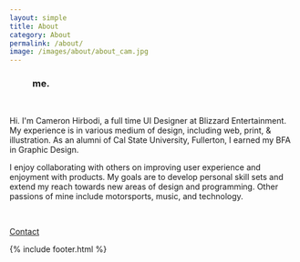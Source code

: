 ```yaml
---
layout: simple
title: About
category: About
permalink: /about/
image: /images/about/about_cam.jpg
---
```


<main>
    <figure>
        <div class="about fade_in" style="background-image: url('{{page.image}}')">
            <span class="blue_box fade_up"><h3>me.</h3></span>
        </div>
    </figure>
    <article>
        <br>
        <p>
        Hi. I'm Cameron Hirbodi, a full time UI Designer at Blizzard Entertainment. My experience is in various medium of design, including web, print, & illustration. As an alumni of Cal State University, Fullerton, I earned my BFA in Graphic Design.
        </p>
        <p>
        I enjoy collaborating with others on improving user experience and enjoyment with products. My goals are to develop personal skill sets and extend my reach towards new areas of design and programming. Other passions of mine include motorsports, music, and technology.
        </p>
        <br>
        <p><a class="btn hollow" href="mailto:cameronhirbodi@outlook.com">Contact</a></p>
    </article>
    {% include footer.html %}
</main>